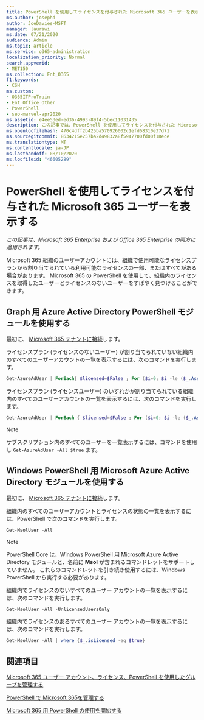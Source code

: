```yaml
---
title: PowerShell を使用してライセンスを付与された Microsoft 365 ユーザーを表示する
ms.author: josephd
author: JoeDavies-MSFT
manager: laurawi
ms.date: 07/21/2020
audience: Admin
ms.topic: article
ms.service: o365-administration
localization_priority: Normal
search.appverid:
- MET150
ms.collection: Ent_O365
f1.keywords:
- CSH
ms.custom:
- O365ITProTrain
- Ent_Office_Other
- PowerShell
- seo-marvel-apr2020
ms.assetid: e4ee53ed-ed36-4993-89f4-5bec11031435
description: この記事では、PowerShell を使用してライセンスを付与された Microsoft 365 ユーザーアカウントを表示する方法について説明します。
ms.openlocfilehash: 470c4dff2b425ba570926002c1efd68310e37d71
ms.sourcegitcommit: 8634215e257ba2d49832a8f5947700fd00f18ece
ms.translationtype: MT
ms.contentlocale: ja-JP
ms.lasthandoff: 08/10/2020
ms.locfileid: "46605289"
---
```

# <a name="view-licensed-and-unlicensed-microsoft-365-users-with-powershell"></a>PowerShell を使用してライセンスを付与された Microsoft 365 ユーザーを表示する

*この記事は、Microsoft 365 Enterprise および Office 365 Enterprise の両方に適用されます。*

Microsoft 365 組織のユーザーアカウントには、組織で使用可能なライセンスプランから割り当てられている利用可能なライセンスの一部、またはすべてがある場合があります。 Microsoft 365 の PowerShell を使用して、組織内のライセンスを取得したユーザーとライセンスのないユーザーをすばやく見つけることができます。

## <a name="use-the-azure-active-directory-powershell-for-graph-module"></a>Graph 用 Azure Active Directory PowerShell モジュールを使用する

最初に、 [Microsoft 365 テナントに接続](connect-to-office-365-powershell.md#connect-with-the-azure-active-directory-powershell-for-graph-module)します。
 
ライセンスプラン (ライセンスのないユーザー) が割り当てられていない組織内のすべてのユーザーアカウントの一覧を表示するには、次のコマンドを実行します。
  
```powershell
Get-AzureAdUser | ForEach{ $licensed=$False ; For ($i=0; $i -le ($_.AssignedLicenses | Measure).Count ; $i++) { If( [string]::IsNullOrEmpty(  $_.AssignedLicenses[$i].SkuId ) -ne $True) { $licensed=$true } } ; If( $licensed -eq $false) { Write-Host $_.UserPrincipalName} }
```

ライセンスプラン (ライセンスユーザー) のいずれかが割り当てられている組織内のすべてのユーザーアカウントの一覧を表示するには、次のコマンドを実行します。
  
```powershell
Get-AzureAdUser | ForEach { $licensed=$False ; For ($i=0; $i -le ($_.AssignedLicenses | Measure).Count ; $i++) { If( [string]::IsNullOrEmpty(  $_.AssignedLicenses[$i].SkuId ) -ne $True) { $licensed=$true } } ; If( $licensed -eq $true) { Write-Host $_.UserPrincipalName} }
```

>[!Note]
>サブスクリプション内のすべてのユーザーを一覧表示するには、コマンドを使用し `Get-AzureAdUser -All $true` ます。
>

## <a name="use-the-microsoft-azure-active-directory-module-for-windows-powershell"></a>Windows PowerShell 用 Microsoft Azure Active Directory モジュールを使用する

最初に、 [Microsoft 365 テナントに接続](connect-to-office-365-powershell.md#connect-with-the-microsoft-azure-active-directory-module-for-windows-powershell)します。

組織内のすべてのユーザーアカウントとライセンスの状態の一覧を表示するには、PowerShell で次のコマンドを実行します。
  
```powershell
Get-MsolUser -All
```

>[!Note]
>PowerShell Core は、Windows PowerShell 用 Microsoft Azure Active Directory モジュールと、名前に **Msol** が含まれるコマンドレットをサポートしていません。 これらのコマンドレットを引き続き使用するには、Windows PowerShell から実行する必要があります。
>

組織内でライセンスのないすべてのユーザー アカウントの一覧を表示するには、次のコマンドを実行します。
  
```powershell
Get-MsolUser -All -UnlicensedUsersOnly
```

組織内でライセンスのあるすべてのユーザー アカウントの一覧を表示するには、次のコマンドを実行します。
  
```powershell
Get-MsolUser -All | where {$_.isLicensed -eq $true}
```

## <a name="see-also"></a>関連項目

[Microsoft 365 ユーザー アカウント、ライセンス、PowerShell を使用したグループを管理する](manage-user-accounts-and-licenses-with-office-365-powershell.md)
  
[PowerShell で Microsoft 365を管理する](manage-office-365-with-office-365-powershell.md)
  
[Microsoft 365 用 PowerShell の使用を開始する](getting-started-with-office-365-powershell.md)
